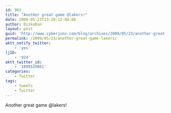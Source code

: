 ```yaml
---
id: 962
title: "Another great game @lakers!"
date: 2009-05-23T23:29:12-04:00
author: DizkoDan
layout: post
guid: 'http://www.cyberjunx.com/blog/archives/2009/05/23/another-great-game-lakers/'
permalink: /2009/05/23/another-great-game-lakers/
aktt_notify_twitter:
    - 'yes'
ljID:
    - '924'
aktt_twitter_id:
    - '1899529861'
categories:
    - Twitter
tags:
    - tweets
    - Twitter
---
```


Another great game @lakers!